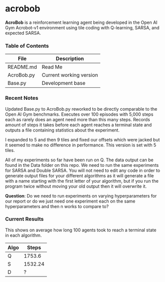 # acrobob

**AcroBob** is a reinforcement learning agent being developed in the Open AI Gym Acrobot-v1 environment using tile coding with Q-learning, SARSA, and expected SARSA.

### Table of Contents

|File|Description|
|-------|----------|
|README.md|Read Me|
|AcroBob.py|Current working version|
|Base.py|Development base|

### Recent Notes
Updated Base.py to AcroBob.py reworked to be directly comparable to the Open AI Gym benchmarks. Executes over 100 episodes with 5,000 steps each as rarely does an agent need more than this many steps. Records amount of steps it takes before each agent reaches a terminal state and outputs a file containing statistics about the experiment.

I expanded to 5 and then 9 tiles and fixed our offsets which were jacked but it seemed to make no difference in performance. This version is set with 5 tiles.

All of my experiments so far have been run on Q. The data output can be found in the Data folder on this repo. We need to run the same experiments for SARSA and Double SARSA. You will not need to edit any code in order to generate output files for your different algorithms as it will generate a file with a name starting with the first letter of your algorithm, but if you run the program twice without moving your old output then it will overwrite it.

**Question**: Do we need to run experiments on varying hyperparameters for our report or do we just need one experiment each on the same hyperparameters and then n works to compare to?

### Current Results

This shows on average how long 100 agents took to reach a terminal state in each algorithm.

|Algo|Steps|
|----|-----|
|Q|1753.6|
|S|1532.24|
|D|?|
